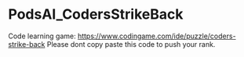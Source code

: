 # PodsAI_CodersStrikeBack
Code learning game: https://www.codingame.com/ide/puzzle/coders-strike-back
Please dont copy paste this code to push your rank.
